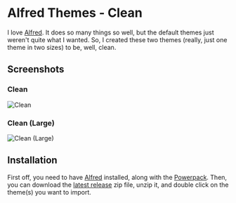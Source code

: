 # Alfred Themes - Clean

I love [Alfred](http://www.alfredapp.com/). It does so many things so well, but the default themes just weren't quite what I wanted. So, I created these two themes (really, just one theme in two sizes) to be, well, clean.

## Screenshots

### Clean

![Clean](http://mola.ws/image/0Y1p1U143c0t/clean.jpg)

### Clean (Large)

![Clean (Large)](http://mola.ws/image/3F1l3P160W1i/clean_large.jpg)

## Installation

First off, you need to have [Alfred](http://www.alfredapp.com/) installed, along with the [Powerpack](http://www.alfredapp.com/powerpack/). Then, you can download the [latest release](https://github.com/molawson/alfred-themes/releases/latest) zip file, unzip it, and double click on the theme(s) you want to import.
